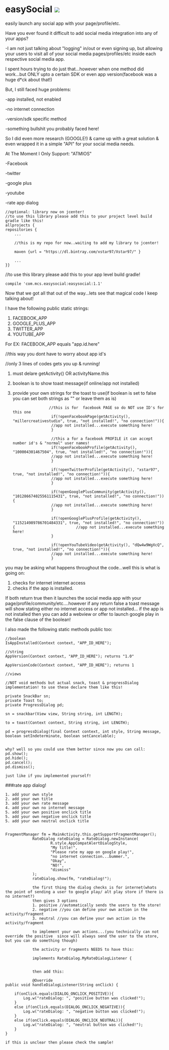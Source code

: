 # easySocial <a href='https://bintray.com/xstar97/Xstar97/easysocial/_latestVersion'><img src='https://api.bintray.com/packages/xstar97/Xstar97/easysocial/images/download.svg'></a>

easily launch any social app with your page/profile/etc.


Have you ever found it difficult to add social media integration into any of your apps?

-I am not just talking about "logging" in/out or even signing up, but allowing your users to visit all of your social media pages/profiles/etc inside each respective social media app.

I spent hours trying to do just that...however when one method did work...but ONLY upto a certain SDK or even app version(facebook was a huge d*ck about that!)

But, I still faced huge problems:

-app installed, not enabled

-no internet connection

-version/sdk specific method

-something bullshit you probably faced here!

So I did even more research (GOOGLE!) & came up with a great solution & even wrapped it in a simple "API" for your social media needs.

At The Moment I Only Support: "ATMIOS"

-Facebook

-twitter

-google plus

-youtube

-rate app dialog

    //optional: library now on jcenter!
    //to use this library please add this to your project level build gradle like this!
    allprojects {
    repositories {
        ...
        
        //this is my repo for now..waiting to add my library to jcenter!
        
        maven {url = "https://dl.bintray.com/xstar97/Xstar97/" }
        
        ...
    }}

//to use this library please add this to your app level build gradle!
      
    compile 'com.mcs.easysocial:easysocial:1.1'

Now that we got all that out of the way...lets see that magical code I keep talking about!

I have the following public static strings:

1. FACEBOOK_APP
2. GOOGLE_PLUS_APP
3. TWITTER_APP
4. YOUTUBE_APP


For EX:
FACEBOOK_APP equals "app.id.here"

//this way you dont have to worry about app id's

//only 3 lines of codes gets you up & running!

1. must delare getActivity() OR activityName.this

2. boolean is to show toast message(if online/app not installed)

3. provide your own strings for the toast to use(if boolean is set to false you can set both strings as "" or leave them as is)


                       //this is for  facebook PAGE so do NOT use ID's for this one
                        if(!openFacebookPage(getActivity(), "millercreativestudio", true, "not installed!", "no connection!")){
                        //app not installed...execute something here!
                        }
                        
                        //this a for a facebook PROFILE it can accept number id's & "normal" user names!
                        if(!openFacebookProfile(getActivity(), "100004301467504", true, "not installed!", "no connection!")){
                        //app not installed...execute something here!
                        }
                        
                        if(!openTwitterProfile(getActivity(), "xstar97", true, "not installed!", "no connection!")){
                        //app not installed...execute something here!
                        }
                        
                        if(!openGooglePlusCommunity(getActivity(), "101286674025561115431", true, "not installed!", "no connection!")){
                        //app not installed...execute something here!
                        }
                        
                        if(!openGooglePlusProfile(getActivity(), "115214989786701484331", true, "not installed!", "no connection!")){                           //app not installed...execute something here!
                        }
                        
                        if(!openYouTubeVideo(getActivity(), "dQw4w9WgXcQ", true, "not installed!", "no connection!")){
                        //app not installed...execute something here!
                        }
                        
you may be asking what happens throughout the code...well this is what is going on:

1. checks for internet internet access
2. checks if the app is installed. 

If both return true then it launches the social media app with your page/profile/community/etc....however if any return false a toast message will show stating either no internet access or app not installed...
if the app is not installed then you can add a webview or offer to launch google play in the false clause of the boolean!

I also made the following static methods public too:

    //boolean
    IsAppInstalled(Context context, "APP_ID_HERE");

    //string
    AppVersion(Context context, "APP_ID_HERE"); returns "1.0"
    
    AppVersionCode(Context context, "APP_ID_HERE"); returns 1

    //views

    //NOT void methods but actual snack, toast & progressDialog implementation! to use these declare them like this!

    private SnackBar sn;
    private Toast to;
    private ProgressDialog pd;

    sn = snackbar(View view, String string, int LENGTH);

    to = toast(Context context, String string, int LENGTH);

    pd = progressDialog(final Context context, int style, String message, boolean setIndeterminate, boolean setCancelable);


    why? well so you could use them better since now you can call:
    pd.show();
    pd.hide();
    pd.cancel();
    pd.dismiss();
    
    just like if you implemented yourself!

###rate app dialog!

    1. add your own style
    2. add your own title
    3. add your own rate message
    4. add your own no internet message
    5. add your own positive onclick title
    5. add your own negative onclick title
    5. add your own neutral onclick title


    FragmentManager fm = MainActivity.this.getSupportFragmentManager();
                RateDialog rateDialog = RateDialog.newInstance(
                        R.style.AppCompatAlertDialogStyle,
                        "My title!",
                        "Please rate my app on google play!",
                        "no internet connection...bummer.",
                        "Okay",
                        "NO!",
                        "dismiss"
                );
                rateDialog.show(fm, "rateDialog!");
                
                the first thing the dialog checks is for internet(whats the point of sending a user to google play/ alt play store if there is no internet?)
                then gives 3 options
                1. positive //automatically sends the users to the store!
                2. negative //you can define your own action in the activity/fragment
                3. neutral //you can define your own action in the activity/fragment
                
                to implement your own actions...(you technically can not override the positive  since will always send the user to the store, but you can do something though)
                
                the activity or fragments NEEDS to have this:
                
                implements RateDialog.MyRateDialogListener {
                
                
                then add this:
                
                @Override
    public void handleDialogListener(String onClick) {

        if(onClick.equals(DIALOG_ONCLICK_POSITIVE)){
            Log.w("rateDialog: ", "positive button was clicked!");
        }
        else if(onClick.equals(DIALOG_ONCLICK_NEGATIVE)){
            Log.w("rateDialog: ", "negative button was clicked!");
        }
        else if(onClick.equals(DIALOG_ONCLICK_NEUTRAL)){
            Log.w("rateDialog: ", "neutral button was clicked!");
        }
    }
    
    if this is unclear then please check the sample!
